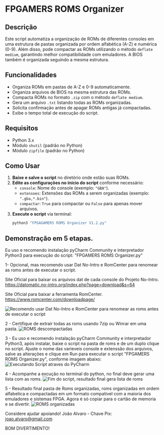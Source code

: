 # FPGAMERS ROMS Organizer

## Descrição
Este script automatiza a organização de ROMs de diferentes consoles em uma estrutura de pastas organizada por ordem alfabética (A-Z) e numérica (0-9). Além disso, pode compactar as ROMs utilizando o método `deflate medium`, garantindo melhor compatibilidade com emuladores. A BIOS também é organizada seguindo a mesma estrutura.

## Funcionalidades
- Organiza ROMs em pastas de A-Z e 0-9 automaticamente.
- Organiza arquivos de BIOS na mesma estrutura das ROMs.
- Compacta ROMs no formato `.zip` com o método `deflate medium`.
- Gera um arquivo `.txt` listando todas as ROMs organizadas.
- Solicita confirmação antes de apagar ROMs antigas já compactadas.
- Exibe o tempo total de execução do script.

## Requisitos
- Python 3.x
- Módulo `shutil` (padrão no Python)
- Módulo `zipfile` (padrão no Python)

## Como Usar
1. **Baixe e salve o script** no diretório onde estão suas ROMs.
2. **Edite as configurações no início do script** conforme necessário:
   - `console`: Nome do console (exemplo: `"GBA"`).
   - `extensoes`: Extensões das ROMs a serem organizadas (exemplo: `".gba,*.bin"`).
   - `compactar`: `True` para compactar ou `False` para apenas mover arquivos.
3. **Execute o script** via terminal:
   ```sh
   python3 "FPGAGAMERS ROMS Organizer V1.2.py"

## Demonstração em 5 etapas.
Eu uso e recomendo instalação pyCharm Community e interpretador Python3 para execução do script: "FPGAMERS ROMS Organizer.py"

1- Opcional, mas recomendo usar Dat No-Intro e RomCenter para renomear as roms antes de executar o script.

Site Oficial para baixar os arquivos dat de cada console do Projeto No-Intro.
https://datomatic.no-intro.org/index.php?page=download&s=64

Site Oficial para baixar a ferramenta RomCenter.
https://www.romcenter.com/downloadpage/

![Recomendo usar Dat No-Intro e RomCenter para renomear as roms antes de executar o script](screenshot_romcenter_datnointro.png)

2 - Certifique de extrair todas as roms usando 7zip ou Winrar em uma pasta.
![ROMS descompactadas](screenshot_antes.png)

3 - Eu uso e recomendo instalação pyCharm Community e interpretador Python3, após instalar, baixe o script na pasta de roms e de um duplo clique no script.
Ajuste o nome das varieveis console e extenssão dos arquivos, salve as alterações e clique em Run para executar o script "FPGAMERS ROMS Organizer.py", conforme imagem abaixo:
![Executando Script atraves do PyCharm](screenshot_running.png)

4 - Acompanhe a excução no terminal do python, no final deve gerar uma lista com as roms.
![Fim do script, resultado final gera lista de roms](screenshot_final_lista.png)

5 - Resultado final pasta de Roms organizadas, roms organizadas em ordem alfabetica e compactadas em um formato compativel com a maioria dos emuladores e sistemas FPGA.
Agora é só copiar para o cartão de memoria e se divertir.
![ROMS organizadas](screenshot_depois.png)

Considere ajudar apoiando!
João Alvaro - Chave Pix: joao.alvaro@gmail.com

BOM DIVERTIMENTO!
